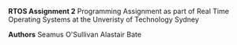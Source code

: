 **RTOS Assignment 2**
Programming Assignment as part of Real Time Operating Systems at the Unveristy of Technology Sydney



**Authors**
Seamus O'Sullivan
Alastair Bate
